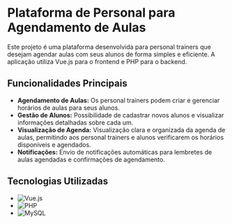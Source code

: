 # Plataforma de Personal para Agendamento de Aulas

Este projeto é uma plataforma desenvolvida para personal trainers que desejam agendar aulas com seus alunos de forma simples e eficiente. A aplicação utiliza Vue.js para o frontend e PHP para o backend.

## Funcionalidades Principais

- **Agendamento de Aulas:** Os personal trainers podem criar e gerenciar horários de aulas para seus alunos.
- **Gestão de Alunos:** Possibilidade de cadastrar novos alunos e visualizar informações detalhadas sobre cada um.
- **Visualização de Agenda:** Visualização clara e organizada da agenda de aulas, permitindo aos personal trainers e alunos verificarem os horários disponíveis e agendados.
- **Notificações:** Envio de notificações automáticas para lembretes de aulas agendadas e confirmações de agendamento.

## Tecnologias Utilizadas

- ![Vue.js](https://img.shields.io/badge/-Vue.js-4FC08D?style=flat&logo=vue.js&logoColor=white) 
- ![PHP](https://img.shields.io/badge/-PHP-777BB4?style=flat&logo=php&logoColor=white)
- ![MySQL](https://img.shields.io/badge/-MySQL-4479A1?style=flat&logo=mysql&logoColor=white)



